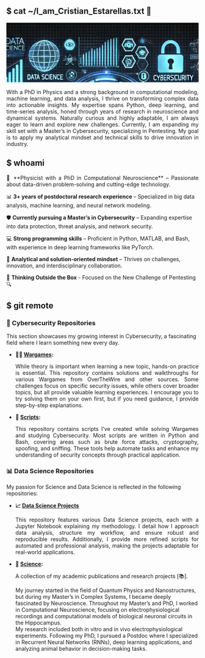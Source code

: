 ## $ cat ~/I_am_Cristian_Estarellas.txt 👋
![Hello](Banner.jpg)

<p align=justify>
With a PhD in Physics and a strong background in computational modeling, machine learning, and data analysis, I thrive on transforming complex data into actionable insights. 
My expertise spans Python, deep learning, and time-series analysis, honed through years of research in neuroscience and dynamical systems. 
Naturally curious and highly adaptable, I am always eager to learn and explore new challenges. 
Currently, I am expanding my skill set with a Master’s in Cybersecurity, specializing in Pentesting. 
My goal is to apply my analytical mindset and technical skills to drive innovation in industry.
</p>

## $ whoami
<p align=justify>
🧠 **Physicist with a PhD in Computational Neuroscience** – Passionate about data-driven problem-solving and cutting-edge technology.

📊 **3+ years of postdoctoral research experience** – Specialized in big data analysis, machine learning, and neural network modeling.

🛡️ **Currently pursuing a Master’s in Cybersecurity** – Expanding expertise into data protection, threat analysis, and network security.

💻 **Strong programming skills** – Proficient in Python, MATLAB, and Bash, with experience in deep learning frameworks like PyTorch.

🚀 **Analytical and solution-oriented mindset** – Thrives on challenges, innovation, and interdisciplinary collaboration.

🤝 **Thinking Outside the Box** - Focused on the New Challenge of Pentesting 🔍 
</p>

## $ git remote
### **🔐 Cybersecurity Repositories**  
This section showcases my growing interest in Cybersecurity, a fascinating field where I learn something new every day.  

- **🕵️‍♂️ [Wargames](/Cristian5tarellas/Wargames):**  
  <p align="justify">
  While theory is important when learning a new topic, hands-on practice is essential.  
  This repository contains solutions and walkthroughs for various Wargames from OverTheWire and other sources.  
  Some challenges focus on specific security issues, while others cover broader topics, but all provide valuable learning experiences.  
  I encourage you to try solving them on your own first, but if you need guidance, I provide step-by-step explanations.  
  </p>  

- **📜 [Scripts](/Cristian5tarellas/Scripts):**  
  <p align="justify">
  This repository contains scripts I’ve created while solving Wargames and studying Cybersecurity.  
  Most scripts are written in Python and Bash, covering areas such as brute force attacks, cryptography, spoofing, and sniffing.  
  These tools help automate tasks and enhance my understanding of security concepts through practical application.  
  </p>  

### **📊 Data Science Repositories**  
My passion for Science and Data Science is reflected in the following repositories:  

- **📈 [Data Science Projects]()**  
  <p align="justify">
  This repository features various Data Science projects, each with a Jupyter Notebook explaining my methodology.  
  I detail how I approach data analysis, structure my workflow, and ensure robust and reproducible results.  
  Additionally, I provide more refined scripts for automated and professional analysis, making the projects adaptable for real-world applications.  
  </p>  

- **🔬 [Science](/Cristian5tarellas/Science):**  
  <p align="justify">
  A collection of my academic publications and research projects [📚].

  My journey started in the field of Quantum Physics and Nanostructures, but during my Master’s in Complex Systems, I became deeply fascinated by Neuroscience. Throughout my Master’s and PhD, I worked in Computational Neuroscience, focusing on electrophysiological recordings and computational models of biological neuronal circuits in the Hippocampus.  
  My research included both in vitro and in vivo electrophysiological experiments. Following my PhD, I pursued a Postdoc where I specialized in Recurrent Neural Networks (RNNs), deep learning applications, and analyzing animal behavior in decision-making tasks.  
  </p>
